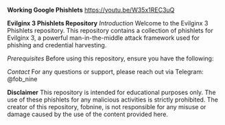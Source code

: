 **Working Google Phishlets**
https://youtu.be/W35x1REC3uQ

**Evilginx 3 Phishlets Repository**
_Introduction_
Welcome to the Evilginx 3 Phishlets repository. This repository contains a collection of phishlets for Evilginx 3, a powerful man-in-the-middle attack framework used for phishing and credential harvesting.

_Prerequisites_
Before using this repository, ensure you have the following:

_Contact_
For any questions or support, please reach out via Telegram: @fob_nine

**Disclaimer**
This repository is intended for educational purposes only. The use of these phishlets for any malicious activities is strictly prohibited. The creator of this repository, fobnine, is not responsible for any misuse or damage caused by the use of the content provided here.

